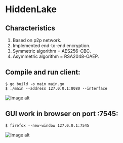 # HiddenLake

## Characteristics
1. Based on p2p network.
2. Implemented end-to-end encryption.
3. Symmetric algorithm = AES256-CBC.
4. Asymmetric algorithm = RSA2048-OAEP.

## Compile and run client:
```
$ go build -o main main.go
$ ./main --address 127.0.0.1:8080 --interface
```
![Image alt](https://github.com/Number571/HiddenLake/raw/master/images/HiddenLake_CLI_1.png)

## GUI work in browser on port :7545:
```
$ firefox --new-window 127.0.0.1:7545
```
![Image alt](https://github.com/Number571/HiddenLake/raw/master/images/HiddenLake_GUI_1.png)
